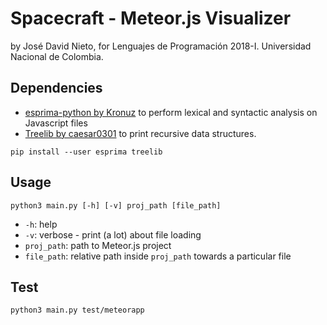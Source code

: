 # Spacecraft - Meteor.js Visualizer

by José David Nieto, for Lenguajes de Programación 2018-I. Universidad Nacional de Colombia.

## Dependencies
- [esprima-python by Kronuz](https://github.com/Kronuz/esprima-python) to perform lexical and syntactic analysis on Javascript files
- [Treelib by caesar0301](https://github.com/caesar0301/treelib) to print recursive data structures.

`pip install --user esprima treelib`

## Usage
`python3 main.py [-h] [-v] proj_path [file_path]`
- `-h`: help
- `-v`: verbose - print (a lot) about file loading
- `proj_path`: path to Meteor.js project
- `file_path`: relative path inside `proj_path` towards a particular file

## Test
`python3 main.py test/meteorapp`
